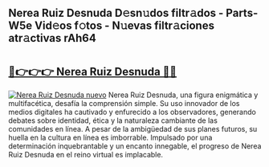 ## Nerea Ruiz Desnuda D𝚎sn𝚞dos filtr𝚊dos - Parts-W5e Vid𝚎os f𝚘tos - N𝚞evas filtr𝚊ciones atr𝚊ctivas rAh64

# <h2><a href="http://mb0c4d.tromn.icu/?c=Nerea+Ruiz+Desnuda">🔗👉👉👉 Nerea Ruiz Desnuda 🔗🔗</a></h2>

[![Nerea Ruiz Desnuda nuevo](https://i.imgur.com/pEAQMta.gif)](http://mb0c4d.tromn.icu/?c=Nerea+Ruiz+Desnuda)
Nerea Ruiz Desnuda, una figura enigmática y multifacética, desafía la comprensión simple. Su uso innovador de los medios digitales ha cautivado y enfurecido a los observadores, generando debates sobre identidad, ética y la naturaleza cambiante de las comunidades en línea. A pesar de la ambigüedad de sus planes futuros, su huella en la cultura en línea es imborrable. Impulsado por una determinación inquebrantable y un encanto innegable, el progreso de Nerea Ruiz Desnuda en el reino virtual es implacable.
